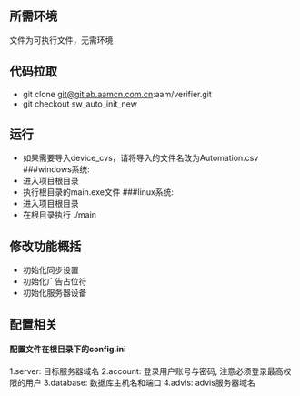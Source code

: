 ## 所需环境
文件为可执行文件，无需环境

## 代码拉取
- git clone git@gitlab.aamcn.com.cn:aam/verifier.git
- git checkout sw_auto_init_new

## 运行
- 如果需要导入device_cvs，请将导入的文件名改为Automation.csv
###windows系统:
- 进入项目根目录
- 执行根目录的main.exe文件
###linux系统:
- 进入项目根目录
- 在根目录执行 ./main

## 修改功能概括
- 初始化同步设置
- 初始化广告占位符
- 初始化服务器设备

## 配置相关
#### 配置文件在根目录下的config.ini
1.server: 目标服务器域名
2.account: 登录用户账号与密码, 注意必须登录最高权限的用户
3.database: 数据库主机名和端口
4.advis: advis服务器域名


